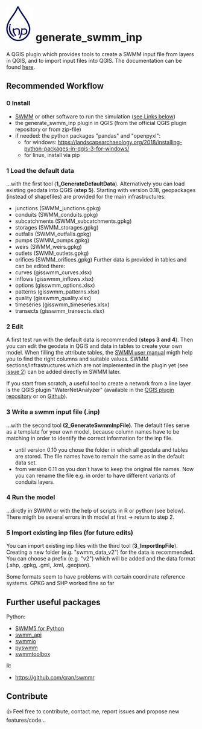 # ![icon](/icons/icon.png) generate_swmm_inp
A QGIS plugin which provides tools to create a SWMM input file from layers in QGIS, and to import input files into QGIS. The documentation can be found [here](https://github.com/Jannik-Schilling/generate_swmm_inp/blob/main/documentation/g_s_i_documentation_v_0_2.pdf).


## Recommended Workflow
### 0 Install 
- [SWMM](https://www.epa.gov/water-research/storm-water-management-model-swmm) or other software to run the simulation ([see Links below](#further-useful-packages))
- the generate_swmm_inp plugin in QGIS (from the official QGIS plugin repository or from zip-file)
- if needed: the python packages "pandas" and "openpyxl": 
    - for windows: https://landscapearchaeology.org/2018/installing-python-packages-in-qgis-3-for-windows/
    - for linux, install via pip 

### 1 Load the default data 
...with the first tool (**1_GenerateDefaultData**). Alternatively you can load existing geodata into QGIS (**step 5**). Starting with version 0.18, geopackages (instead of shapefiles) are provided for the main infrastructures:
- junctions (SWMM_junctions.gpkg)
- conduits (SWMM_conduits.gpkg)
- subcatchments (SWMM_subcatchments.gpkg)
- storages (SWMM_storages.gpkg)
- outfalls (SWMM_outfalls.gpkg)
- pumps (SWMM_pumps.gpkg)
- weirs (SWMM_weirs.gpkg)
- outlets (SWMM_outlets.gpkg)
- orifices (SWMM_orifices.gpkg)
Further data is provided in tables and can be edited there:
- curves (gisswmm_curves.xlsx)
- inflows (gisswmm_inflows.xlsx)
- options (gisswmm_options.xlsx)
- patterns (gisswmm_patterns.xlsx)
- quality  (gisswmm_quality.xlsx)
- timeseries (gisswmm_timeseries.xlsx)
- transects (gisswmm_transects.xlsx)

### 2 Edit
A first test run with the default data is recommended (**steps 3 and 4**).
Then you can edit the geodata in QGIS and data in tables to create your own model. When filling the attribute tables, the [SWMM user manual](https://www.epa.gov/water-research/storm-water-management-model-swmm-version-51-users-manual) migth help you to find the right columns and suitable values. SWMM sections/infrastructures which are not implemented in the plugin yet (see [issue 2](https://github.com/Jannik-Schilling/generate_swmm_inp/issues/2)) can be added directly in SWMM later.

If you start from scratch, a useful tool to create a network from a line layer is the QGIS plugin "WaterNetAnalyzer" (available in the [QGIS plugin repository](https://plugins.qgis.org/plugins/WaterNetAnalyzer-master/) or on [Github](https://github.com/Jannik-Schilling/WaterNetAnalyzer)).

### 3 Write a swmm input file (.inp)
...with the second tool **(2_GenerateSwmmInpFile)**. The default files serve as a template for your own model, because column names have to be matching in order to identify the correct information for the inp file. 
 - until version 0.10 you chose the folder in which all geodata and tables are stored. The file names have to remain the same as in the default data set.
 - from version 0.11 on you don´t have to keep the original file names. Now you can rename the file e.g. in order to have different variants of conduits layers.

### 4 Run the model
...dirctly in SWMM or with the help of scripts in R or python (see below). There migth be several errors in th model at first -> return to step 2.

### 5 Import existing inp files (for future edits)
You can import existing inp files with the third tool (**3_ImportInpFile**). Creating a new folder (e.g. "swmm_data_v2") for the data is recommended. You can choose a prefix (e.g. "v2") which will be added and the data format (.shp, .gpkg, .gml, .kml, .geojson).

Some formats seem to have problems with certain coordinate reference systems. GPKG and SHP worked fine so far

## Further useful packages
Python:
- [SWMM5 for Python](https://pypi.org/project/SWMM5/)
- [swmm_api](https://gitlab.com/markuspichler/swmm_api) 
- [swmmio](https://github.com/aerispaha/swmmio)
- [pyswmm](https://github.com/OpenWaterAnalytics/pyswmm)
- [swmmtoolbox](https://pypi.org/project/swmmtoolbox/)


R:
- https://github.com/cran/swmmr



## Contribute
:+1: Feel free to contribute, contact me, report issues and propose new features/code...
